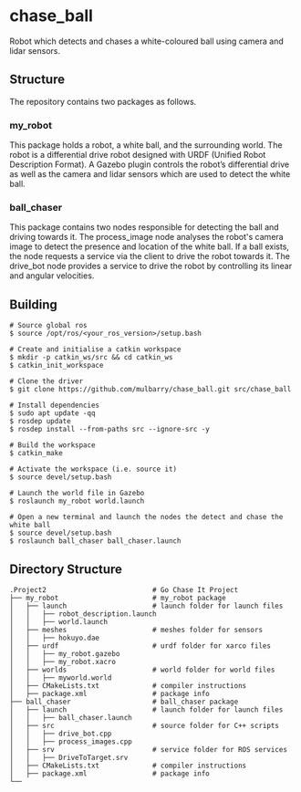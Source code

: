 # chase_ball
Robot which detects and chases a white-coloured ball using camera and lidar sensors. 

## Structure

The repository contains two packages as follows. 

### my_robot

This package holds a robot, a white ball, and the surrounding world. The robot is a differential drive robot designed with URDF (Unified Robot Description Format). A Gazebo plugin controls the robot’s differential drive as well as the camera and lidar sensors which are used to detect the white ball. 

### ball_chaser

This package contains two nodes responsible for detecting the ball and driving towards it. The process_image node analyses the robot's camera image to detect the presence and location of the white ball. If a ball exists, the node requests a service via the client to drive the robot towards it. The drive_bot node provides a service to drive the robot by controlling its linear and angular velocities. 

## Building

```
# Source global ros
$ source /opt/ros/<your_ros_version>/setup.bash

# Create and initialise a catkin workspace
$ mkdir -p catkin_ws/src && cd catkin_ws
$ catkin_init_workspace

# Clone the driver
$ git clone https://github.com/mulbarry/chase_ball.git src/chase_ball

# Install dependencies
$ sudo apt update -qq
$ rosdep update
$ rosdep install --from-paths src --ignore-src -y

# Build the workspace
$ catkin_make

# Activate the workspace (i.e. source it)
$ source devel/setup.bash

# Launch the world file in Gazebo
$ roslaunch my_robot world.launch

# Open a new terminal and launch the nodes the detect and chase the white ball
$ source devel/setup.bash
$ roslaunch ball_chaser ball_chaser.launch
```

## Directory Structure
    .Project2                          # Go Chase It Project
    ├── my_robot                       # my_robot package                   
    │   ├── launch                     # launch folder for launch files   
    │   │   ├── robot_description.launch
    │   │   ├── world.launch
    │   ├── meshes                     # meshes folder for sensors
    │   │   ├── hokuyo.dae
    │   ├── urdf                       # urdf folder for xarco files
    │   │   ├── my_robot.gazebo
    │   │   ├── my_robot.xacro
    │   ├── worlds                     # world folder for world files
    │   │   ├── myworld.world
    │   ├── CMakeLists.txt             # compiler instructions
    │   ├── package.xml                # package info
    ├── ball_chaser                    # ball_chaser package                   
    │   ├── launch                     # launch folder for launch files   
    │   │   ├── ball_chaser.launch
    │   ├── src                        # source folder for C++ scripts
    │   │   ├── drive_bot.cpp
    │   │   ├── process_images.cpp
    │   ├── srv                        # service folder for ROS services
    │   │   ├── DriveToTarget.srv
    │   ├── CMakeLists.txt             # compiler instructions
    │   ├── package.xml                # package info                  
    └──                              
